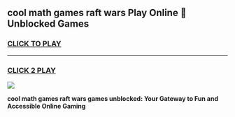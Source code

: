 
## cool math games raft wars Play Online 👋 Unblocked Games
<h3>
<a href="https://news.freeplayer.one?title=cool_math_games_raft_wars&ref=17CMG">CLICK TO PLAY</a></h3>
<hr>

<h3>
<a href="https://news.freeplayer.one?title=cool_math_games_raft_wars&ref=17CMG">CLICK 2 PLAY</a>
  
</h3>

<a href="https://news.freeplayer.one?title=cool_math_games_raft_wars&ref=17CMG/"><img src="https://clearcache.store/games.png"></a>


**cool math games raft wars games unblocked: Your Gateway to Fun and Accessible Online Gaming**
